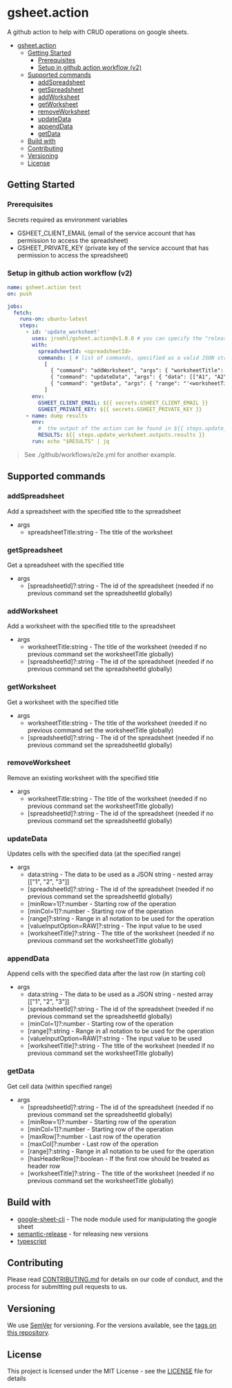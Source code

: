 # gsheet.action

A github action to help with CRUD operations on google sheets.

- [gsheet.action](#gsheetaction)
  - [Getting Started](#getting-started)
    - [Prerequisites](#prerequisites)
    - [Setup in github action workflow (v2)](#setup-in-github-action-workflow-v2)
  - [Supported commands](#supported-commands)
    - [addSpreadsheet](#addspreadsheet)
    - [getSpreadsheet](#getspreadsheet)
    - [addWorksheet](#addworksheet)
    - [getWorksheet](#getworksheet)
    - [removeWorksheet](#removeworksheet)
    - [updateData](#updatedata)
    - [appendData](#appenddata)
    - [getData](#getdata)
  - [Build with](#build-with)
  - [Contributing](#contributing)
  - [Versioning](#versioning)
  - [License](#license)

## Getting Started

### Prerequisites

Secrets required as environment variables

- GSHEET_CLIENT_EMAIL (email of the service account that has permission to access the spreadsheet)
- GSHEET_PRIVATE_KEY (private key of the service account that has permission to access the spreadsheet)

### Setup in github action workflow (v2)

```yaml
name: gsheet.action test
on: push

jobs:
  fetch:
    runs-on: ubuntu-latest
    steps:
      - id: 'update_worksheet'
        uses: jroehl/gsheet.action@v1.0.0 # you can specify the "release" branch to have always the latest changes (dangerous)
        with:
          spreadsheetId: <spreadsheetId>
          commands: | # list of commands, specified as a valid JSON string
            [
              { "command": "addWorksheet", "args": { "worksheetTitle": "<worksheetTitle>" }},
              { "command": "updateData", "args": { "data": [["A1", "A2", "A3"]] }},
              { "command": "getData", "args": { "range": "'<worksheetTitle>'!A2:B3" } }
            ]
        env:
          GSHEET_CLIENT_EMAIL: ${{ secrets.GSHEET_CLIENT_EMAIL }}
          GSHEET_PRIVATE_KEY: ${{ secrets.GSHEET_PRIVATE_KEY }}
      - name: dump results
        env:
          #  the output of the action can be found in ${{ steps.update_worksheet.outputs.results }}
          RESULTS: ${{ steps.update_worksheet.outputs.results }}
        run: echo "$RESULTS" | jq
```

> See ./github/workflows/e2e.yml for another example.

## Supported commands
<!-- commands -->
### addSpreadsheet

Add a spreadsheet with the specified title to the spreadsheet

- args
  - spreadsheetTitle:string - The title of the worksheet
  
### getSpreadsheet

Get a spreadsheet with the specified title

- args
  - [spreadsheetId]?:string - The id of the spreadsheet (needed if no previous command set the spreadsheetId globally)
  
### addWorksheet

Add a worksheet with the specified title to the spreadsheet

- args
  - worksheetTitle:string - The title of the worksheet (needed if no previous command set the worksheetTitle globally)
  - [spreadsheetId]?:string - The id of the spreadsheet (needed if no previous command set the spreadsheetId globally)
  
### getWorksheet

Get a worksheet with the specified title

- args
  - worksheetTitle:string - The title of the worksheet (needed if no previous command set the worksheetTitle globally)
  - [spreadsheetId]?:string - The id of the spreadsheet (needed if no previous command set the spreadsheetId globally)
  
### removeWorksheet

Remove an existing worksheet with the specified title

- args
  - worksheetTitle:string - The title of the worksheet (needed if no previous command set the worksheetTitle globally)
  - [spreadsheetId]?:string - The id of the spreadsheet (needed if no previous command set the spreadsheetId globally)
  
### updateData

Updates cells with the specified data (at the specified range)

- args
  - data:string - The data to be used as a JSON string - nested array [["1", "2", "3"]]
  - [spreadsheetId]?:string - The id of the spreadsheet (needed if no previous command set the spreadsheetId globally)
  - [minRow=1]?:number - Starting row of the operation
  - [minCol=1]?:number - Starting row of the operation
  - [range]?:string - Range in a1 notation to be used for the operation
  - [valueInputOption=RAW]?:string - The input value to be used
  - [worksheetTitle]?:string - The title of the worksheet (needed if no previous command set the worksheetTitle globally)
  
### appendData

Append cells with the specified data after the last row (in starting col)

- args
  - data:string - The data to be used as a JSON string - nested array [["1", "2", "3"]]
  - [spreadsheetId]?:string - The id of the spreadsheet (needed if no previous command set the spreadsheetId globally)
  - [minCol=1]?:number - Starting row of the operation
  - [range]?:string - Range in a1 notation to be used for the operation
  - [valueInputOption=RAW]?:string - The input value to be used
  - [worksheetTitle]?:string - The title of the worksheet (needed if no previous command set the worksheetTitle globally)
  
### getData

Get cell data (within specified range)

- args
  - [spreadsheetId]?:string - The id of the spreadsheet (needed if no previous command set the spreadsheetId globally)
  - [minRow=1]?:number - Starting row of the operation
  - [minCol=1]?:number - Starting row of the operation
  - [maxRow]?:number - Last row of the operation
  - [maxCol]?:number - Last row of the operation
  - [range]?:string - Range in a1 notation to be used for the operation
  - [hasHeaderRow]?:boolean - If the first row should be treated as header row
  - [worksheetTitle]?:string - The title of the worksheet (needed if no previous command set the worksheetTitle globally)
  
<!-- commandsstop -->

## Build with

- [google-sheet-cli](https://github.com/jroehl/google-sheet-cli/) - The node module used for manipulating the google sheet
- [semantic-release](https://github.com/semantic-release/semantic-release) - for releasing new versions
- [typescript](https://www.typescriptlang.org)

## Contributing

Please read [CONTRIBUTING.md](CONTRIBUTING.md) for details on our code of conduct, and the process for submitting pull requests to us.

## Versioning

We use [SemVer](http://semver.org/) for versioning. For the versions available, see the [tags on this repository](https://github.com/jroehl/gsheet.action/tags).

## License

This project is licensed under the MIT License - see the [LICENSE](LICENSE) file for details
